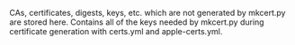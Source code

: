 CAs, certificates, digests, keys, etc. which are not generated by mkcert.py are stored here. Contains all of the keys needed by mkcert.py during certificate generation with certs.yml and apple-certs.yml.

